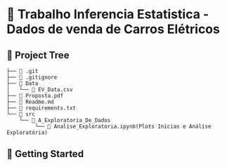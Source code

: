# 🚗 Trabalho Inferencia Estatistica - Dados de venda de Carros Elétricos

## 🌳 Project Tree

```
├── 📁 .git
├── 📄 .gitignore
├── 📁 Data
│   └── 📄 EV_Data.csv
├── 📄 Proposta.pdf
├── 📄 Readme.md
├── 📄 requirements.txt
└── 📁 src
    └── 📁 A_Exploratoria_De_Dados
         └── 📓 Analise_Exploratoria.ipynb(Plots Inicias e Análise Exploratória)
```

## 🚀 Getting Started
